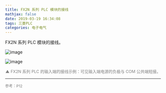 ```yaml
---
title: FX2N 系列 PLC 模块的接线
mathjax: false
date: 2019-03-19 16:34:08
tags: 三菱PLC
categories: 电子电气
---
```


FX2N 系列 PLC 模块的接线。
<!--more-->
<!--![image](https://ws4.sinaimg.cn/large/006mcMYXgy1g186toc42qj30w619e4kn.jpg)-->
![image](https://ws1.sinaimg.cn/large/006mcMYXgy1g1871rwwhmj30w619engp.jpg)

![image](https://ws3.sinaimg.cn/large/006mcMYXgy1g18fuy9l37j30ct084wev.jpg)

<div style="font-size:13px;color:gray;text-align:center">▲ FX2N 系列 PLC 的输入端的接线示例：可见输入端电源的负极与 COM 公共端短接。</div>
<hr/>
<span style="color:gray;font-size:12px">
参考：P12
</span>
